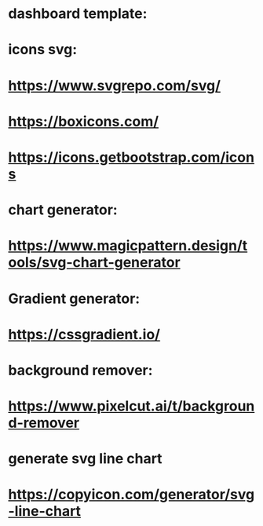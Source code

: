 # dashboard template:

# icons svg:

# https://www.svgrepo.com/svg/

# https://boxicons.com/

# https://icons.getbootstrap.com/icons

# chart generator:

# https://www.magicpattern.design/tools/svg-chart-generator

# Gradient generator:

# https://cssgradient.io/

# background remover:

# https://www.pixelcut.ai/t/background-remover

# generate svg line chart

# https://copyicon.com/generator/svg-line-chart
